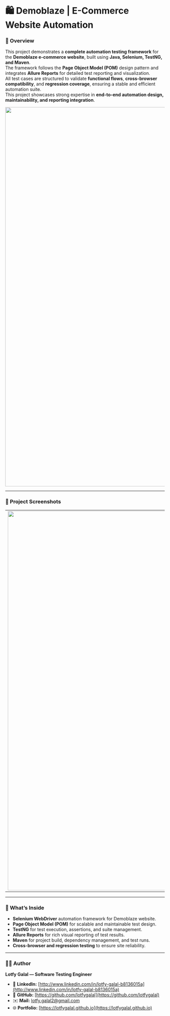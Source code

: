 # 🛍️ Demoblaze | E-Commerce Website Automation

### 🧩 Overview
This project demonstrates a **complete automation testing framework** for the **Demoblaze e-commerce website**, built using **Java, Selenium, TestNG, and Maven**.  
The framework follows the **Page Object Model (POM)** design pattern and integrates **Allure Reports** for detailed test reporting and visualization.  
All test cases are structured to validate **functional flows**, **cross-browser compatibility**, and **regression coverage**, ensuring a stable and efficient automation suite.  
This project showcases strong expertise in **end-to-end automation design, maintainability, and reporting integration**.

<p align="center">
  <img width="1200" alt="Demoblaze Banner" src="https://github.com/user-attachments/assets/2fb82b4e-0cc5-4e47-926c-0e1b4b58de0b" />
</p>

---

### 📸 Project Screenshots


<div align="center">
  <table>
    <tr>
      <td align="center">
        <img width="1200" alt="Automation Run 1" src="https://github.com/user-attachments/assets/2f7be938-da39-44c1-b903-fe5acce4cb67" />
      </td>
    </tr>
  </table>
</div>

---

### 🧠 What’s Inside
- **Selenium WebDriver** automation framework for Demoblaze website.  
- **Page Object Model (POM)** for scalable and maintainable test design.  
- **TestNG** for test execution, assertions, and suite management.  
- **Allure Reports** for rich visual reporting of test results.  
- **Maven** for project build, dependency management, and test runs.  
- **Cross-browser and regression testing** to ensure site reliability.  

---

### 👨‍💻 Author
**Lotfy Galal — Software Testing Engineer**  

- 💼 **LinkedIn:** [http://www.linkedin.com/in/lotfy-galal-b8136015a](http://www.linkedin.com/in/lotfy-galal-b8136015a)  
- 🧠 **GitHub:** [https://github.com/lotfygalal](https://github.com/lotfygalal)  
- ✉️ **Mail:** [lotfy.galal2@gmail.com](mailto:lotfy.galal2@gmail.com)  
- 🌐 **Portfolio:** [https://lotfygalal.github.io](https://lotfygalal.github.io)

